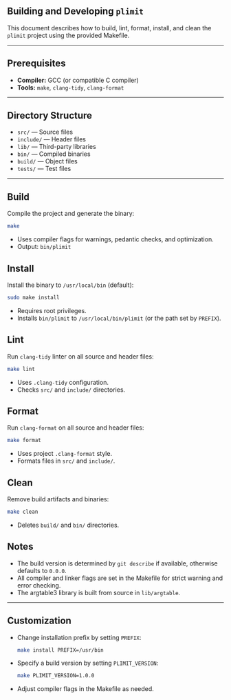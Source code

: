 ## Building and Developing `plimit`

This document describes how to build, lint, format, install, and clean the `plimit` project using the provided Makefile.

---

## Prerequisites

- **Compiler:** GCC (or compatible C compiler)
- **Tools:** `make`, `clang-tidy`, `clang-format`

---

## Directory Structure

- `src/` — Source files
- `include/` — Header files
- `lib/` — Third-party libraries
- `bin/` — Compiled binaries
- `build/` — Object files
- `tests/` — Test files

---

## Build

Compile the project and generate the binary:

```sh
make
```

- Uses compiler flags for warnings, pedantic checks, and optimization.
- Output: `bin/plimit`

## Install

Install the binary to `/usr/local/bin` (default):

```sh
sudo make install
```

- Requires root privileges.
- Installs `bin/plimit` to `/usr/local/bin/plimit` (or the path set by `PREFIX`).

## Lint

Run `clang-tidy` linter on all source and header files:

```sh
make lint
```

- Uses `.clang-tidy` configuration.
- Checks `src/` and `include/` directories.

## Format

Run `clang-format` on all source and header files:

```sh
make format
```

- Uses project `.clang-format` style.
- Formats files in `src/` and `include/`.

## Clean

Remove build artifacts and binaries:

```sh
make clean
```

- Deletes `build/` and `bin/` directories.

## Notes

- The build version is determined by `git describe` if available, otherwise defaults to `0.0.0`.
- All compiler and linker flags are set in the Makefile for strict warning and error checking.
- The argtable3 library is built from source in `lib/argtable`.

---

## Customization

- Change installation prefix by setting `PREFIX`:
  ```sh
  make install PREFIX=/usr/bin
  ```
- Specify a build version by setting `PLIMIT_VERSION`:
  ```sh
  make PLIMIT_VERSION=1.0.0
  ```
- Adjust compiler flags in the Makefile as needed.
